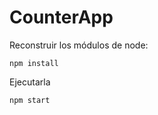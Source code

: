 # CounterApp

Reconstruir los módulos de node:

```
npm install
```

Ejecutarla

```
npm start
```

